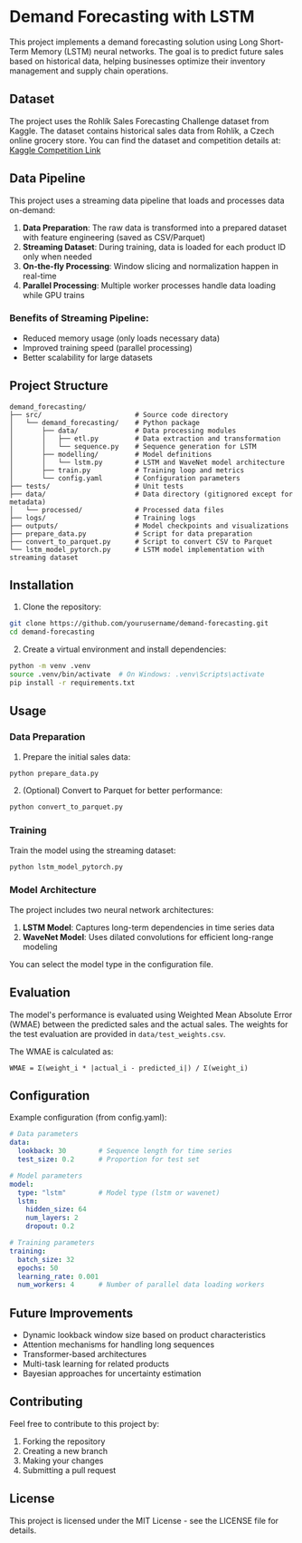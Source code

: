 # Demand Forecasting with LSTM

This project implements a demand forecasting solution using Long Short-Term Memory (LSTM) neural networks. The goal is to predict future sales based on historical data, helping businesses optimize their inventory management and supply chain operations.

## Dataset

The project uses the Rohlík Sales Forecasting Challenge dataset from Kaggle. The dataset contains historical sales data from Rohlík, a Czech online grocery store. You can find the dataset and competition details at:
[Kaggle Competition Link](https://www.kaggle.com/competitions/rohlik-sales-forecasting-challenge-v2/overview)

## Data Pipeline

This project uses a streaming data pipeline that loads and processes data on-demand:

1. **Data Preparation**: The raw data is transformed into a prepared dataset with feature engineering (saved as CSV/Parquet)
2. **Streaming Dataset**: During training, data is loaded for each product ID only when needed
3. **On-the-fly Processing**: Window slicing and normalization happen in real-time
4. **Parallel Processing**: Multiple worker processes handle data loading while GPU trains

### Benefits of Streaming Pipeline:
- Reduced memory usage (only loads necessary data)
- Improved training speed (parallel processing)
- Better scalability for large datasets

## Project Structure

```
demand_forecasting/
├── src/                       # Source code directory
│   └── demand_forecasting/    # Python package
│       ├── data/              # Data processing modules
│       │   ├── etl.py         # Data extraction and transformation
│       │   └── sequence.py    # Sequence generation for LSTM
│       ├── modelling/         # Model definitions
│       │   └── lstm.py        # LSTM and WaveNet model architecture
│       ├── train.py           # Training loop and metrics
│       └── config.yaml        # Configuration parameters
├── tests/                     # Unit tests
├── data/                      # Data directory (gitignored except for metadata)
│   └── processed/             # Processed data files
├── logs/                      # Training logs
├── outputs/                   # Model checkpoints and visualizations
├── prepare_data.py            # Script for data preparation
├── convert_to_parquet.py      # Script to convert CSV to Parquet
└── lstm_model_pytorch.py      # LSTM model implementation with streaming dataset
```

## Installation

1. Clone the repository:
```bash
git clone https://github.com/yourusername/demand-forecasting.git
cd demand-forecasting
```

2. Create a virtual environment and install dependencies:
```bash
python -m venv .venv
source .venv/bin/activate  # On Windows: .venv\Scripts\activate
pip install -r requirements.txt
```

## Usage

### Data Preparation

1. Prepare the initial sales data:
```bash
python prepare_data.py
```

2. (Optional) Convert to Parquet for better performance:
```bash
python convert_to_parquet.py
```

### Training

Train the model using the streaming dataset:

```bash
python lstm_model_pytorch.py
```

### Model Architecture

The project includes two neural network architectures:

1. **LSTM Model**: Captures long-term dependencies in time series data
2. **WaveNet Model**: Uses dilated convolutions for efficient long-range modeling

You can select the model type in the configuration file.

## Evaluation

The model's performance is evaluated using Weighted Mean Absolute Error (WMAE) between the predicted sales and the actual sales. The weights for the test evaluation are provided in `data/test_weights.csv`.

The WMAE is calculated as:
```
WMAE = Σ(weight_i * |actual_i - predicted_i|) / Σ(weight_i)
```

## Configuration

Example configuration (from config.yaml):

```yaml
# Data parameters
data:
  lookback: 30        # Sequence length for time series
  test_size: 0.2      # Proportion for test set

# Model parameters
model:
  type: "lstm"        # Model type (lstm or wavenet)
  lstm:
    hidden_size: 64
    num_layers: 2
    dropout: 0.2

# Training parameters
training:
  batch_size: 32
  epochs: 50
  learning_rate: 0.001
  num_workers: 4      # Number of parallel data loading workers
```

## Future Improvements

- Dynamic lookback window size based on product characteristics
- Attention mechanisms for handling long sequences
- Transformer-based architectures
- Multi-task learning for related products
- Bayesian approaches for uncertainty estimation

## Contributing

Feel free to contribute to this project by:
1. Forking the repository
2. Creating a new branch
3. Making your changes
4. Submitting a pull request

## License

This project is licensed under the MIT License - see the LICENSE file for details.
